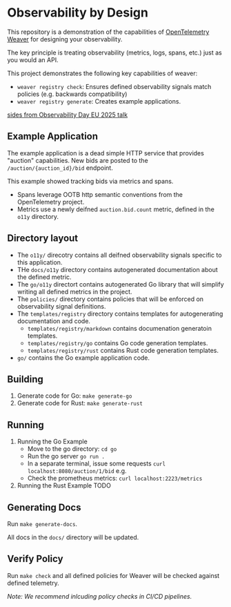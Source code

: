 # Observability by Design

This repository is a demonstration of the capabilities of [OpenTelemetry Weaver](https://github.com/open-telemetry/weaver) for designing your observability.

The key principle is treating observability (metrics, logs, spans, etc.) just as you would
an API.

This project demonstrates the following key capabilities of weaver:

- `weaver registry check`: Ensures defined observability signals match policies (e.g. backwards compatibility)
- `weaver registry generate`: Creates example applications.

[sides from Observability Day EU 2025 talk](https://docs.google.com/presentation/d/1U36ageT5_oIiPTKGFcR7L0yqJP805zwU/edit?usp=sharing&ouid=116090704407622565882&rtpof=true&sd=true)

## Example Application

The example application is a dead simple HTTP service that provides "auction" capabilities.  New bids are posted to the `/auction/{auction_id}/bid` endpoint.

This example showed tracking bids via metrics and spans.

- Spans leverage OOTB http semantic conventions from the OpenTelemetry project.
- Metrics use a newly deifned `auction.bid.count` metric, defined in the `o11y`
  directory.

## Directory layout

- The `o11y/` direcotry contains all deifned observability signals specific to this application.
- THe `docs/o11y` directory contains autogenerated documentation about the defined metric.
- The `go/o11y` directort contains autogenerated Go library that will simplify writing
all defined metrics in the project.
- The `policies/` directory contains policies that will be enforced on observability signal definitions.
- The `templates/registry` directory contains templates for autogenerating documentation and code.
  - `templates/registry/markdown` contains documenation generatoin templates.
  - `templates/registry/go` contains Go code generation templates.
  - `templates/registry/rust` contains Rust code generation templates.
- `go/` contains the Go example application code.

## Building

1. Generate code for Go: `make generate-go`
2. Generate code for Rust: `make generate-rust`

## Running

1. Running the Go Example
   - Move to the go directory: `cd go`
   - Run the go server `go run .`
   - In a separate terminal, issue some requests
     `curl localhost:8080/auction/1/bid` e.g.
   - Check the prometheus metrics:
     `curl localhost:2223/metrics`
2. Running the Rust Example
   TODO

## Generating Docs

Run `make generate-docs`.

All docs in the `docs/` directory will be updated.

## Verify Policy

Run `make check` and all defined policies for Weaver will be checked against
defined telemetry.

_Note: We recommend inlcuding policy checks in CI/CD pipelines._


